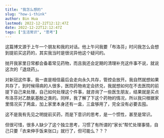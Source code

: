 ```yaml
---
title: "我怎么想的"
slug: "how-i-think"
author: Bin Hua
lastmod: 2022-12-22T12:12:47Z
date: 2022-12-22T12:12:47Z
tags: ["生活常识", "思考"]
---
```


这篇博文源于上午一个朋友和我的对话。他上午问我要「布洛芬」时问我怎么会想到提前买这药的，其实我当时是很诧异他这个疑问的。

抛开我家里日常都会备着常见药物，而且我还会定期的清理补充这件事不说，就说这次的「退烧药」。

对新冠这件事，我一直是相信最后会走向永久共存，管控会放开。我自然就想如果共存了，到时候得病的人很多，医院药物肯定会挤兑，我就想如何在不去医院的前提下自己来处理，自己如何处理这个件事，就咨询了一些医生朋友，结果就是买点布洛芬对乙酰氨基酚之类的。同样，我了解了下这个药物的情况，所以我只根据家里情况买了两盒，加上家里本身还有一盒，三盒够用了，完全没有必要去囤。

这不是我有先见之明提前买药，而是下意识的思考，是一个惯性，甚至是常识。

但很可惜，很多人缺少了这个独立思考，习惯了有所谓的“家长”帮忙处理事情，自己只要「衣来伸手饭来张口」就行了，但可能么？？？